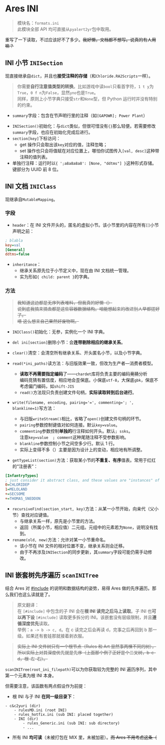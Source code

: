 # Ares INI

> 模块名：`formats.ini`  
> 此模块全部 API 均可直接从`pyalert2yr`包中取用。

重写了一下读取，不过应该好不了多少。~~我好懒，文档都不想写。说真的有人用嘛？~~

## INI 小节 `INISection`
现直接继承自`dict`，并且也**接受注释的存储**（和`Chloride.RA2Scripts`一样）。

> 你需要**自行注意值类型的转换**。比如游戏中读`bool`只看首字符，`1 t y`为`True`，`0 f n`为`False`，显然`yno`也是`True`。  
> 同样，原则上小节字典只接受`str`和`None`型，但 Python 运行时并没有特别的约束。

* `summary`字段：包含在节声明行里的注释（如`[GAPOWR]; Power Plant`）
- `INISection()`初始化：与`dict`类似，但很可惜没有`{}`那么轻便。若需要修改`summary`字段，也应在初始化完成后进行。
- `section[key]`下标访问：
    - get 操作只会取出该`key`对应的值，注释忽略；
    - set 操作也只会将值赋在对应位置上，哪怕你试图传入`[val, desc]`这种带注释的值列表。
- 单独行注释：运行时以`{ ';a8a8a8a8': [None, "ddtms"] }`这种形式存储。键部分为 UUID 前 8 位。

## INI 文档 `INIClass`
现继承自`MutableMapping`。

### 字段

* `header`：在 INI 文件开头的，匿名的虚拟小节。该小节里的内容在所有`[]`小节声明之前：
```ini
; blabla
key=val
[General]
ddtms=false
```
* `inheritance`：
    - 继承关系原先位于小节定义中，现在由 INI 文档统一管理。
    - 实为形如`{ child: parent }`的字典。

### 方法

> ~~我知道这边都是无序列表堆料，但我真的好懒（）~~  
> ~~说到底我搞来搞去都是这些容器数据结构。咱能想起来的改进别人早都搓好了。~~  
> ~~唔 这么想来自己果然好废物啊。~~

- `INIClass()`初始化：无参，实例化一个 INI 字典。
- `del ini[section]`删除小节：会**连带剔除相应的继承关系**。
- `clear()`清空：会清空所有继承关系、开头匿名小节，以及小节字典。

- `read(*ini_paths)`读方法：与旧版效果一致，但改为生产者—消费者模型。
    - **读取不再需要指定编码**了——`chardet`库将负责主要的编码~~竞猜~~分析  
    编码竞猜有置信度，相应地会歪保底。小保底`utf-8`，大保底`gbk`，保底不考虑偏门编码，如`shift-JIS`
    - `read()`方法现只负责创建文件句柄，**实际读取转到后台进行**。

- `write(filename, encoding, pairing='=', commenting='; ', blankline=1)`写方法：
    - 与旧版`writeStream()`相比，省略了`open()`创建文件句柄的环节。
    - `pairing`参数控制键值对如何连接。默认`key=value`。
    - `commenting`参数控制**单独的**行注释如何开头。默认`; ssks`。  
    注意`key=value  ; comment`这种尾随注释不受参数影响。
    - `blankline`参数控制小节之间空多少行。默认 1 行。
    - 实际上变得不多（）主要是因为设计上的变动，相应地有所调整。

* `getTypeList(section)`方法：获取某小节的**不重复、有序**值表。常用于红红的“注册表”：
```ini
[InfantryTypes]
; just consider it abstract class, and these values are "instances" of it.
0=CHLORIDEP
1=MELOLAND
+=SECSOME
+=THOMAS_SNEDDON
```
* `recursiveFind(section_start, key)`方法：从某一小节开始，向亲代（父小节）查找对应键值。
    - 与继承关系一样，原先是小节里的方法。
    - 返回（所属小节，相应值）二元组。元组中的元素若为`None`，说明没有找到。
* `rename(old, new)`方法：允许对某一小节重命名。
    - 该小节在 INI 文件的相对位置不变，继承关系则会迁移。
    - 由于不再涉及`INISection`的同步更新，其`summary`字段可能仍需手动修改。

## INI 嵌套树先序遍历 `scanINITree`

结合 Ares 对 [#include](https://ares-developers.github.io/Ares-docs/new/misc/include.html?highlight=include) 的说明和数据结构的姿势，易得 Ares 做的先序遍历。那么我们也这么读就是了。

> 原文翻译：  
> 在 `[#include]` 中包含的子 INI 会在**根 INI 读完之后马上读取**。子 INI 也**可以再下设** `[#include]` 读取更多拆分的 INI。该嵌套没有层级限制，并且**遵循深度优先**读取。  
> 举例：`a -> b -> c, d`。在 c 读完之后会再读 d，完事之后再回到 b 那一级。如果还有套娃那就接着剥衣服。

> ~~实际上 INI 文件树只有一个根节点（Rules 和 Art 显然事两棵不同的树），所以实际上对其深度优先就是先序（上面那个例子正好是个二叉树，b-c-d，根-左-右）。~~

`scanINITree(root_ini_filepath)`可以为你获取较为完整的 INI 遍历序列，其中第一个元素为根 INI 本身。

但需要注意，该函数有两点假设作为前提：

- 根 INI 与子 INI **在同一级目录下**：
```
- c&c2yuri (dir)
    - rulesMD.ini (root INI)
    - rules_hotfix.ini (sub INI: placed together)
    - INI (dir)
        - rules_Generic.ini (sub INI: sub directory)
        - ...
```
- 所有 INI **均可读**（未被打包在 MIX 里，未被加密）。~~而 Ares 不用考虑这条（~~
